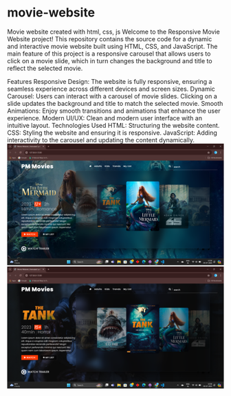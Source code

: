 # movie-website
Movie website created with html, css, js
Welcome to the Responsive Movie Website project! This repository contains the source code for a dynamic and interactive movie website built using HTML, CSS, and JavaScript. The main feature of this project is a responsive carousel that allows users to click on a movie slide, which in turn changes the background and title to reflect the selected movie.

Features
Responsive Design: The website is fully responsive, ensuring a seamless experience across different devices and screen sizes.
Dynamic Carousel: Users can interact with a carousel of movie slides. Clicking on a slide updates the background and title to match the selected movie.
Smooth Animations: Enjoy smooth transitions and animations that enhance the user experience.
Modern UI/UX: Clean and modern user interface with an intuitive layout.
Technologies Used
HTML: Structuring the website content.
CSS: Styling the website and ensuring it is responsive.
JavaScript: Adding interactivity to the carousel and updating the content dynamically.
![alt text](Preview1.png)
![alt text](Preview2.png)